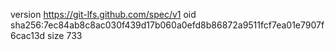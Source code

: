 version https://git-lfs.github.com/spec/v1
oid sha256:7ec84ab8c8ac030f439d17b060a0efd8b86872a9511fcf7ea01e7907f6cac13d
size 733
